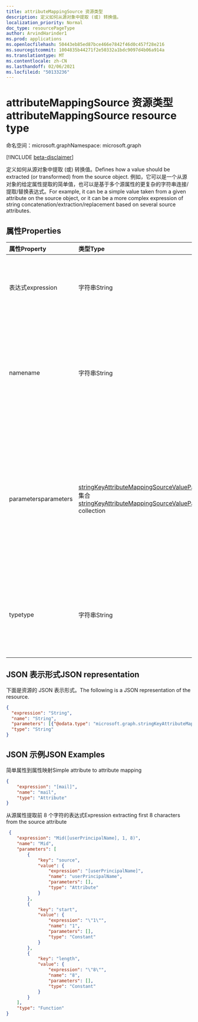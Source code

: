 ```yaml
---
title: attributeMappingSource 资源类型
description: 定义如何从源对象中提取 (或) 转换值。
localization_priority: Normal
doc_type: resourcePageType
author: ArvindHarinder1
ms.prod: applications
ms.openlocfilehash: 50443eb85ed87bce466e7842f46d0c457f28e216
ms.sourcegitcommit: 1004835b44271f2e50332a1bdc9097d4b06a914a
ms.translationtype: MT
ms.contentlocale: zh-CN
ms.lasthandoff: 02/06/2021
ms.locfileid: "50133236"
---
```

# <a name="attributemappingsource-resource-type"></a><span data-ttu-id="2ccd7-103">attributeMappingSource 资源类型</span><span class="sxs-lookup"><span data-stu-id="2ccd7-103">attributeMappingSource resource type</span></span>

<span data-ttu-id="2ccd7-104">命名空间：microsoft.graph</span><span class="sxs-lookup"><span data-stu-id="2ccd7-104">Namespace: microsoft.graph</span></span>

[!INCLUDE [beta-disclaimer](../../includes/beta-disclaimer.md)]

<span data-ttu-id="2ccd7-105">定义如何从源对象中提取 (或) 转换值。</span><span class="sxs-lookup"><span data-stu-id="2ccd7-105">Defines how a value should be extracted (or transformed) from the source object.</span></span> <span data-ttu-id="2ccd7-106">例如，它可以是一个从源对象的给定属性提取的简单值，也可以是基于多个源属性的更复杂的字符串连接/提取/替换表达式。</span><span class="sxs-lookup"><span data-stu-id="2ccd7-106">For example, it can be a simple value taken from a given attribute on the source object, or it can be a more complex expression of string concatenation/extraction/replacement based on several source attributes.</span></span>

## <a name="properties"></a><span data-ttu-id="2ccd7-107">属性</span><span class="sxs-lookup"><span data-stu-id="2ccd7-107">Properties</span></span>

| <span data-ttu-id="2ccd7-108">属性</span><span class="sxs-lookup"><span data-stu-id="2ccd7-108">Property</span></span>              | <span data-ttu-id="2ccd7-109">类型</span><span class="sxs-lookup"><span data-stu-id="2ccd7-109">Type</span></span>                      | <span data-ttu-id="2ccd7-110">说明</span><span class="sxs-lookup"><span data-stu-id="2ccd7-110">Description</span></span>               |
|:----------------------|:--------------------------|:--------------------------|
|<span data-ttu-id="2ccd7-111">表达式</span><span class="sxs-lookup"><span data-stu-id="2ccd7-111">expression</span></span>             |<span data-ttu-id="2ccd7-112">字符串</span><span class="sxs-lookup"><span data-stu-id="2ccd7-112">String</span></span>                     |<span data-ttu-id="2ccd7-113">此 **attributeMappingSource 对象的等效表达式** 表示形式。</span><span class="sxs-lookup"><span data-stu-id="2ccd7-113">Equivalent expression representation of this **attributeMappingSource** object.</span></span>|
|<span data-ttu-id="2ccd7-114">name</span><span class="sxs-lookup"><span data-stu-id="2ccd7-114">name</span></span>                   |<span data-ttu-id="2ccd7-115">字符串</span><span class="sxs-lookup"><span data-stu-id="2ccd7-115">String</span></span>                     |<span data-ttu-id="2ccd7-116">映射源的名称参数。</span><span class="sxs-lookup"><span data-stu-id="2ccd7-116">Name parameter of the mapping source.</span></span> <span data-ttu-id="2ccd7-117">根据 **类型** 属性值，它可以是函数的名称、源属性的名称或要使用的常量值。</span><span class="sxs-lookup"><span data-stu-id="2ccd7-117">Depending on the **type** property value, this can be the name of the function, the name of the source attribute, or a constant value to be used.</span></span> |
|<span data-ttu-id="2ccd7-118">parameters</span><span class="sxs-lookup"><span data-stu-id="2ccd7-118">parameters</span></span>             |<span data-ttu-id="2ccd7-119">[stringKeyAttributeMappingSourceValuePair](synchronization-stringkeyattributemappingsourcevaluepair.md) 集合</span><span class="sxs-lookup"><span data-stu-id="2ccd7-119">[stringKeyAttributeMappingSourceValuePair](synchronization-stringkeyattributemappingsourcevaluepair.md) collection</span></span> | <span data-ttu-id="2ccd7-120">如果此对象代表函数，则列出函数参数。</span><span class="sxs-lookup"><span data-stu-id="2ccd7-120">If this object represents a function, lists function parameters.</span></span> <span data-ttu-id="2ccd7-121">参数由 **attributeMappingSource** 对象本身组成，允许使用复杂的表达式。</span><span class="sxs-lookup"><span data-stu-id="2ccd7-121">Parameters consist of **attributeMappingSource** objects themselves, allowing for complex expressions.</span></span> <span data-ttu-id="2ccd7-122">如果 **type** 不是 `Function` ，则此属性将为 null/空数组。</span><span class="sxs-lookup"><span data-stu-id="2ccd7-122">If **type** is not `Function`, this property will be null/empty array.</span></span> |
|<span data-ttu-id="2ccd7-123">type</span><span class="sxs-lookup"><span data-stu-id="2ccd7-123">type</span></span>                   | <span data-ttu-id="2ccd7-124">字符串</span><span class="sxs-lookup"><span data-stu-id="2ccd7-124">String</span></span>                    |<span data-ttu-id="2ccd7-125">此属性映射源的类型。</span><span class="sxs-lookup"><span data-stu-id="2ccd7-125">The type of this attribute mapping source.</span></span> <span data-ttu-id="2ccd7-126">可取值为：`Attribute`、`Constant`、`Function`。</span><span class="sxs-lookup"><span data-stu-id="2ccd7-126">Possible values are: `Attribute`, `Constant`, `Function`.</span></span> <span data-ttu-id="2ccd7-127">默认值为“`Attribute`”。</span><span class="sxs-lookup"><span data-stu-id="2ccd7-127">Default is `Attribute`.</span></span>|

## <a name="json-representation"></a><span data-ttu-id="2ccd7-128">JSON 表示形式</span><span class="sxs-lookup"><span data-stu-id="2ccd7-128">JSON representation</span></span>

<span data-ttu-id="2ccd7-129">下面是资源的 JSON 表示形式。</span><span class="sxs-lookup"><span data-stu-id="2ccd7-129">The following is a JSON representation of the resource.</span></span>

<!-- {
  "blockType": "resource",
  "optionalProperties": [

  ],
  "@odata.type": "microsoft.graph.attributeMappingSource"
}-->

```json
{
  "expression": "String",
  "name": "String",
  "parameters": [{"@odata.type": "microsoft.graph.stringKeyAttributeMappingSourceValuePair"}],
  "type": "String"
}
```

## <a name="json-examples"></a><span data-ttu-id="2ccd7-130">JSON 示例</span><span class="sxs-lookup"><span data-stu-id="2ccd7-130">JSON Examples</span></span>

<span data-ttu-id="2ccd7-131">简单属性到属性映射</span><span class="sxs-lookup"><span data-stu-id="2ccd7-131">Simple attribute to attribute mapping</span></span>

<!-- {
  "blockType": "resource",
  "optionalProperties": [

  ],
  "@odata.type": "microsoft.graph.attributeMappingSource"
}-->

```json
{
    "expression": "[mail]",
    "name": "mail",
    "type": "Attribute"
}
```

<span data-ttu-id="2ccd7-132">从源属性提取前 8 个字符的表达式</span><span class="sxs-lookup"><span data-stu-id="2ccd7-132">Expression extracting first 8 characters from the source attribute</span></span>

<!-- {
  "blockType": "resource",
  "optionalProperties": [

  ],
  "@odata.type": "microsoft.graph.attributeMappingSource"
}-->

```json
 {
    "expression": "Mid([userPrincipalName], 1, 8)",
    "name": "Mid",
    "parameters": [
        {
            "key": "source",
            "value": {
                "expression": "[userPrincipalName]",
                "name": "userPrincipalName",
                "parameters": [],
                "type": "Attribute"
            }
        },
        {
            "key": "start",
            "value": {
                "expression": "\"1\"",
                "name": "1",
                "parameters": [],
                "type": "Constant"
            }
        },
        {
            "key": "length",
            "value": {
                "expression": "\"8\"",
                "name": "8",
                "parameters": [],
                "type": "Constant"
            }
        }
    ],
    "type": "Function"
}
```

<!-- uuid: 8fcb5dbc-d5aa-4681-8e31-b001d5168d79
2015-10-25 14:57:30 UTC -->
<!--
{
  "type": "#page.annotation",
  "description": "attributeMappingSource resource",
  "keywords": "",
  "section": "documentation",
  "tocPath": "",
  "suppressions": []
}
-->


